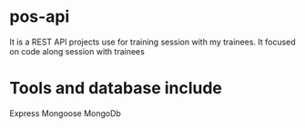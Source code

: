 # pos-api
It is a REST API projects use for training session with my trainees. It focused on code along session with trainees

# Tools and database include
Express
Mongoose
MongoDb
